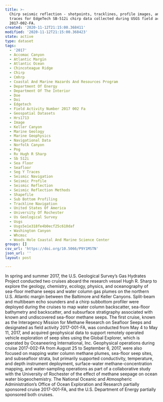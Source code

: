 ```yaml
---
title: >-
  Chirp seismic reflection - shotpoints, tracklines, profile images, and SEG-Y
  traces for EdgeTech SB-512i chirp data collected during USGS field activity
  2017-002-FA.
created: '2020-11-12T21:15:00.368411'
modified: '2020-11-12T21:15:00.368423'
state: active
type: dataset
tags:
  - '2017'
  - Accomac Canyon
  - Atlantic Margin
  - Atlantic Ocean
  - Chincoteague Ridge
  - Chirp
  - Cmhrp
  - Coastal And Marine Hazards And Resources Program
  - Department Of Energy
  - Department Of The Interior
  - Doe
  - Doi
  - Edgetech
  - Field Activity Number 2017 002 Fa
  - Geospatial Datasets
  - Hrs1713
  - Image
  - Keller Canyon
  - Marine Geology
  - Marine Geophysics
  - Navigational Data
  - Norfolk Canyon
  - Png
  - Rv Hugh R Sharp
  - Sb 512i
  - Sea Floor
  - Seafloor
  - Seg Y Traces
  - Seismic Navigation
  - Seismic Profile
  - Seismic Reflection
  - Seismic Reflection Methods
  - Shapefile
  - Sub Bottom Profiling
  - Trackline Navigation
  - United States Of America
  - University Of Rochester
  - Us Geological Survey
  - Usgs
  - Usgs5e1e318fe4b0ecf25c610daf
  - Washington Canyon
  - Whcmsc
  - Woods Hole Coastal And Marine Science Center
groups: []
csv_url: 'https://doi.org/10.5066/P9Y1MSTN'
json_url: ''
layout: post

---
```

In spring and summer 2017, the U.S. Geological Survey’s Gas Hydrates Project conducted two cruises aboard the research vessel Hugh R. Sharp to explore the geology, chemistry, ecology, physics, and oceanography of sea-floor methane seeps and water column gas plumes on the northern U.S. Atlantic margin between the Baltimore and Keller Canyons. Split-beam and multibeam echo sounders and a chirp subbottom profiler were deployed during the cruises to map water column backscatter, sea-floor bathymetry and backscatter, and subsurface stratigraphy associated with known and undiscovered sea-floor methane seeps. The first cruise, known as the Interagency Mission for Methane Research on Seafloor Seeps and designated as field activity 2017-001-FA, was conducted from May 4 to May 11, 2017, and acquired geophysical data to support remotely operated vehicle exploration of seep sites using the Global Explorer, which is operated by Oceaneering International, Inc. Geophysical operations during cruise 2017-002-FA from August 25 to September 6, 2017, were also focused on mapping water column methane plumes, sea-floor seep sites, and subseafloor strata, but primarily supported conductivity, temperature, and depth instrument deployment, surface-water methane-concentration mapping, and water-sampling operations as part of a collaborative study with the University of Rochester of the effect of methane seepage on ocean water biogeochemistry. The National Oceanic and Atmospheric Administration’s Office of Ocean Exploration and Research partially sponsored cruise 2017-001-FA, and the U.S. Department of Energy partially sponsored both cruises.
